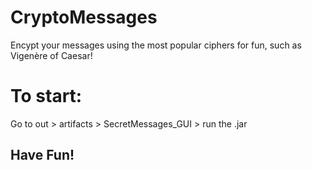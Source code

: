 # CryptoMessages
Encypt your messages using the most popular ciphers for fun, such as Vigenère of Caesar!
# To start:
Go to out > artifacts > SecretMessages_GUI > run the .jar

## Have Fun!
